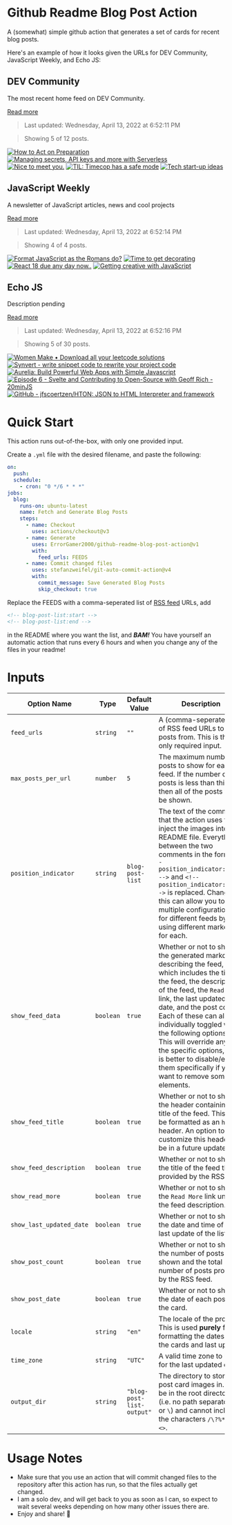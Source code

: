 # Github Readme Blog Post Action

A (somewhat) simple github action that generates a set of cards for recent blog posts.

Here's an example of how it looks given the URLs for DEV Community, JavaScript Weekly, and Echo JS:

<!-- post-list:start -->
## DEV Community

The most recent home feed on DEV Community.

[Read more](https://dev.to)
> Last updated: Wednesday, April 13, 2022 at 6:52:11 PM

> Showing 5 of 12 posts.

[![How to Act on Preparation](https://raw.githubusercontent.com/ErrorGamer2000/github-readme-blog-post-action/main/generated_files/DEV_Community/How_to_Act_on_Preparation.svg)](https://dev.to/samp_reston/how-to-act-on-preparation-4hig)
[![Managing secrets, API keys and more with Serverless](https://raw.githubusercontent.com/ErrorGamer2000/github-readme-blog-post-action/main/generated_files/DEV_Community/Managing_secrets__API_keys_and_more_with_Serverless.svg)](https://dev.to/serverless_inc/managing-secrets-api-keys-and-more-with-serverless-kba)
[![Nice to meet you.](https://raw.githubusercontent.com/ErrorGamer2000/github-readme-blog-post-action/main/generated_files/DEV_Community/Nice_to_meet_you..svg)](https://dev.to/sirinoks/nice-to-meet-you-a8f)
[![TIL: Timecop has a safe mode](https://raw.githubusercontent.com/ErrorGamer2000/github-readme-blog-post-action/main/generated_files/DEV_Community/TIL__Timecop_has_a_safe_mode.svg)](https://dev.to/antonivanopoulos/til-timecop-has-a-safe-mode-5h8g)
[![Tech start-up ideas](https://raw.githubusercontent.com/ErrorGamer2000/github-readme-blog-post-action/main/generated_files/DEV_Community/Tech_start-up_ideas.svg)](https://dev.to/freebeliever/tech-start-up-ideas-14i7)


## JavaScript Weekly

A newsletter of JavaScript articles, news and cool projects

[Read more](https://javascriptweekly.com/)
> Last updated: Wednesday, April 13, 2022 at 6:52:14 PM

> Showing 4 of 4 posts.

[![Format JavaScript as the Romans do?](https://raw.githubusercontent.com/ErrorGamer2000/github-readme-blog-post-action/main/generated_files/JavaScript_Weekly/Format_JavaScript_as_the_Romans_do_.svg)](https://javascriptweekly.com/issues/584)
[![Time to get decorating](https://raw.githubusercontent.com/ErrorGamer2000/github-readme-blog-post-action/main/generated_files/JavaScript_Weekly/Time_to_get_decorating.svg)](https://javascriptweekly.com/issues/583)
[![React 18 due any day now..](https://raw.githubusercontent.com/ErrorGamer2000/github-readme-blog-post-action/main/generated_files/JavaScript_Weekly/React_18_due_any_day_now...svg)](https://javascriptweekly.com/issues/582)
[![Getting creative with JavaScript](https://raw.githubusercontent.com/ErrorGamer2000/github-readme-blog-post-action/main/generated_files/JavaScript_Weekly/Getting_creative_with_JavaScript.svg)](https://javascriptweekly.com/issues/581)


## Echo JS

Description pending

[Read more](
http://www.echojs.com
)
> Last updated: Wednesday, April 13, 2022 at 6:52:16 PM

> Showing 5 of 30 posts.

[![Women Make • Download all your leetcode solutions](https://raw.githubusercontent.com/ErrorGamer2000/github-readme-blog-post-action/main/generated_files/_Echo_JS_/Women_Make_•_Download_all_your_leetcode_solutions.svg)](https://womenmake.com/posts/sP6R0Mzj1D/download-all-your-leetcode-solutions)
[![
Synvert - write snippet code to rewrite your project code
](https://raw.githubusercontent.com/ErrorGamer2000/github-readme-blog-post-action/main/generated_files/_Echo_JS_/_Synvert_-_write_snippet_code_to_rewrite_your_project_code_.svg)](
https://synvert.xinminlabs.com/javascript/home/
)
[![Aurelia: Build Powerful Web Apps with Simple Javascript](https://raw.githubusercontent.com/ErrorGamer2000/github-readme-blog-post-action/main/generated_files/_Echo_JS_/Aurelia__Build_Powerful_Web_Apps_with_Simple_Javascript.svg)](https://blog.openreplay.com/aurelia-build-powerful-web-apps-with-simple-javascript)
[![Episode 6 - Svelte and Contributing to Open-Source with Geoff Rich - 20minJS](https://raw.githubusercontent.com/ErrorGamer2000/github-readme-blog-post-action/main/generated_files/_Echo_JS_/Episode_6_-_Svelte_and_Contributing_to_Open-Source_with_Geoff_Rich_-_20minJS.svg)](https://podcast.20minjs.com/1952066/10417700-episode-6-svelte-and-contributing-to-open-source-with-geoff-rich)
[![GitHub - jfscoertzen/HTON: JSON to HTML Interpreter and framework](https://raw.githubusercontent.com/ErrorGamer2000/github-readme-blog-post-action/main/generated_files/_Echo_JS_/GitHub_-_jfscoertzen_HTON__JSON_to_HTML_Interpreter_and_framework.svg)](https://github.com/jfscoertzen/HTON)


<!-- post-list:end -->

# Quick Start

This action runs out-of-the-box, with only one provided input.

Create a `.yml` file with the desired filename, and paste the following:

```yml
on:
  push:
  schedule:
    - cron: "0 */6 * * *"
jobs:
  blog:
    runs-on: ubuntu-latest
    name: Fetch and Generate Blog Posts
    steps:
      - name: Checkout
        uses: actions/checkout@v3
      - name: Generate
        uses: ErrorGamer2000/github-readme-blog-post-action@v1
        with:
          feed_urls: FEEDS
      - name: Commit changed files
        uses: stefanzweifel/git-auto-commit-action@v4
        with:
          commit_message: Save Generated Blog Posts
          skip_checkout: true
```

Replace the FEEDS with a comma-seperated list of [RSS feed](https://rss.com/blog/how-do-rss-feeds-work/) URLs, add

```md
<!-- blog-post-list:start -->
<!-- blog-post-list:end -->
```

in the README where you want the list, and **_BAM!_** You have yourself an automatic action that runs every 6 hours and when you change any of the files in your readme!

# Inputs

<table>
  <thead>
    <tr>
      <th>Option Name</th>
      <th>Type</th>
      <th>Default Value</th>
      <th>Description</th>
    </tr>
  </thead>
  <tbody>
    <tr>
      <td><code>feed_urls</code></td>
      <td><code>string</code></td>
      <td><code>""</code></td>
      <td>A (comma-seperated) list of RSS feed URLs to load posts from. This is the only required input.</td>
    </tr>
    <tr>
      <td><code>max_posts_per_url</code></td>
      <td><code>number</code></td>
      <td><code>5</code></td>
      <td>The maximum number of posts to show for each feed. If the number of posts is less than this, then all of the posts will be shown.</td>
    </tr>
    <tr>
      <td><code>position_indicator</code></td>
      <td><code>string</code></td>
      <td><code>blog-post-list</code></td>
      <td>The text of the comments that the action uses to inject the images into the README file. Everything between the two comments in the form <code>&lt;!-- position_indicator:start --&gt;</code> and <code>&lt;!-- position_indicator:end --&gt;</code> is replaced. Changing this can allow you to use multiple configurations for different feeds by using different markers for each.</td>
    </tr>
    <tr>
      <td><code>show_feed_data</code></td>
      <td><code>boolean</code></td>
      <td><code>true</code></td>
      <td>Whether or not to show the generated markdown describing the feed, which includes the title of the feed, the description of the feed, the <code>Read More</code> link, the last updated date, and the post count. Each of these can also be individually toggled with the following options. This will override any of the specific options, so it is better to disable/enable them specifically if you want to remove some elements.</td>
    </tr>
    <tr>
      <td><code>show_feed_title</code></td>
      <td><code>boolean</code></td>
      <td><code>true</code></td>
      <td>Whether or not to show the header containing the title of the feed. This will be formatted as an <code>h2</code> header. An option to customize this header will be in a future update.</td>
    </tr>
    <tr>
      <td><code>show_feed_description</code></td>
      <td><code>boolean</code></td>
      <td><code>true</code></td>
      <td>Whether or not to show the title of the feed that is provided by the RSS feed.</td>
    </tr>
    <tr>
      <td><code>show_read_more</code></td>
      <td><code>boolean</code></td>
      <td><code>true</code></td>
      <td>Whether or not to show the <code>Read More</code> link under the feed description.</td>
    </tr>
    <tr>
      <td><code>show_last_updated_date</code></td>
      <td><code>boolean</code></td>
      <td><code>true</code></td>
      <td>Whether or not to show the date and time of the last update of the list.</td>
    </tr>
    <tr>
      <td><code>show_post_count</code></td>
      <td><code>boolean</code></td>
      <td><code>true</code></td>
      <td>Whether or not to show the number of posts shown and the total number of posts provided by the RSS feed.</td>
    </tr>
    <tr>
      <td><code>show_post_date</code></td>
      <td><code>boolean</code></td>
      <td><code>true</code></td>
      <td>Whether or not to show the date of each post on the card.</td>
    </tr>
    <tr>
      <td><code>locale</code></td>
      <td><code>string</code></td>
      <td><code>"en"</code></td>
      <td>The locale of the project. This is used <strong>purely</strong> for formatting the dates of the cards and last update.</td>
    </tr>
    <tr>
      <td><code>time_zone</code></td>
      <td><code>string</code></td>
      <td><code>"UTC"</code></td>
      <td>A valid time zone to use for the last updated date.</td>
    </tr>
    <tr>
      <td><code>output_dir</code></td>
      <td><code>string</code></td>
      <td><code>"blog-post-list-output"</code></td>
      <td>The directory to store the post card images in. Must be in the root directory (i.e. no path separators <code>/</code> or <code>\</code>) and cannot include the characters <code>/\?%*:|"&lt;&gt;</code>.</td>
    </tr>
<!--
    <tr>
      <td><code></code></td>
      <td><cde></cde></td>
      <td><code></code></td>
      <td></td>
    </tr>
-->
  </tbody>
</table>

# Usage Notes

- Make sure that you use an action that will commit changed files to the repository after this action has run, so that the files actually get changed.
- I am a solo dev, and will get back to you as soon as I can, so expect to wait several weeks depending on how many other issues there are.
- Enjoy and share! 🤗
